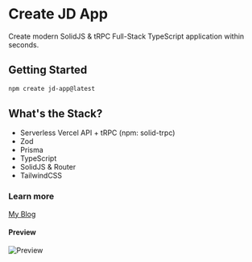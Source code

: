 # Create JD App

Create modern SolidJS & tRPC Full-Stack TypeScript application within seconds.

## Getting Started

```bash
npm create jd-app@latest
```

## What's the Stack?

- Serverless Vercel API + tRPC (npm: solid-trpc)
- Zod
- Prisma
- TypeScript
- SolidJS & Router
- TailwindCSS

### Learn more

[My Blog](https://portfolio-orjdev.vercel.app/blog/create-jd-app-1)

#### Preview

![Preview](https://user-images.githubusercontent.com/91349014/190457447-3fa7dc08-cb5e-4e03-81d3-955133cae0ad.png)
